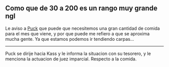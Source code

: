 Como que de 30 a 200 es un rango muy grande ngl
---

Le aviso a [Puck](../../Varso/Puck/Puck.md) que puede que necesitemos una gran cantidad de comida para el mes que viene, y por que puede me refiero a que se aproxima mucha gente. Ya que estamos podemos ir tendiendo carpas...


---

Puck se dirije hacia Kass y le informa la situacion con su tesorero, y le menciona la actuacion de juez imparcial.
Respecto a la comida.  
